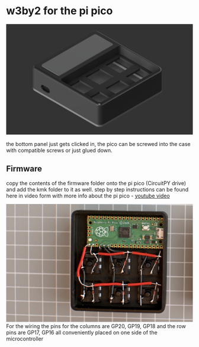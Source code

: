 # w3by2 for the pi pico

![preview](./img/preview.png)

the bottom panel just gets clicked in, the pico can be screwed into the case with compatible screws or just glued down.

## Firmware
copy the contents of the firmware folder onto the pi pico (CircuitPY drive) and add the kmk folder to it as well. step by step instructions can be found here in video form with more info about the pi pico - [youtube video](https://youtu.be/Q97bFwjQ_vQ)

![wiring](./img/wiring-hd.jpg)
For the wiring the pins for the columns are GP20, GP19, GP18 and the row pins are GP17, GP16 all conveniently placed on one side of the microcontroller